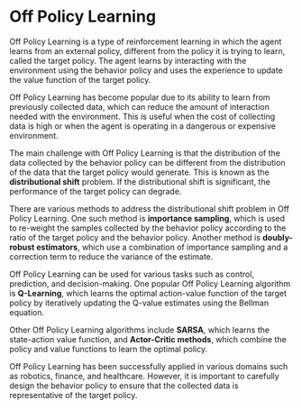 # Off Policy Learning

Off Policy Learning is a type of reinforcement learning in which the agent learns from an external policy, different from the policy it is trying to learn, called the target policy. The agent learns by interacting with the environment using the behavior policy and uses the experience to update the value function of the target policy.

Off Policy Learning has become popular due to its ability to learn from previously collected data, which can reduce the amount of interaction needed with the environment. This is useful when the cost of collecting data is high or when the agent is operating in a dangerous or expensive environment.

The main challenge with Off Policy Learning is that the distribution of the data collected by the behavior policy can be different from the distribution of the data that the target policy would generate. This is known as the **distributional shift** problem. If the distributional shift is significant, the performance of the target policy can degrade.

There are various methods to address the distributional shift problem in Off Policy Learning. One such method is **importance sampling**, which is used to re-weight the samples collected by the behavior policy according to the ratio of the target policy and the behavior policy. Another method is **doubly-robust estimators**, which use a combination of importance sampling and a correction term to reduce the variance of the estimate.

Off Policy Learning can be used for various tasks such as control, prediction, and decision-making. One popular Off Policy Learning algorithm is **Q-Learning**, which learns the optimal action-value function of the target policy by iteratively updating the Q-value estimates using the Bellman equation.

Other Off Policy Learning algorithms include **SARSA**, which learns the state-action value function, and **Actor-Critic methods**, which combine the policy and value functions to learn the optimal policy.

Off Policy Learning has been successfully applied in various domains such as robotics, finance, and healthcare. However, it is important to carefully design the behavior policy to ensure that the collected data is representative of the target policy.
